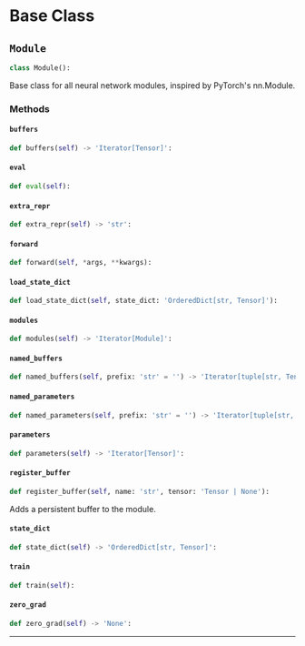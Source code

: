 # Base Class

## `Module`

```python
class Module():
```
Base class for all neural network modules, inspired by PyTorch's nn.Module.


### Methods

#### `buffers`
```python
def buffers(self) -> 'Iterator[Tensor]':
```

#### `eval`
```python
def eval(self):
```

#### `extra_repr`
```python
def extra_repr(self) -> 'str':
```

#### `forward`
```python
def forward(self, *args, **kwargs):
```

#### `load_state_dict`
```python
def load_state_dict(self, state_dict: 'OrderedDict[str, Tensor]'):
```

#### `modules`
```python
def modules(self) -> 'Iterator[Module]':
```

#### `named_buffers`
```python
def named_buffers(self, prefix: 'str' = '') -> 'Iterator[tuple[str, Tensor]]':
```

#### `named_parameters`
```python
def named_parameters(self, prefix: 'str' = '') -> 'Iterator[tuple[str, Tensor]]':
```

#### `parameters`
```python
def parameters(self) -> 'Iterator[Tensor]':
```

#### `register_buffer`
```python
def register_buffer(self, name: 'str', tensor: 'Tensor | None'):
```
Adds a persistent buffer to the module.


#### `state_dict`
```python
def state_dict(self) -> 'OrderedDict[str, Tensor]':
```

#### `train`
```python
def train(self):
```

#### `zero_grad`
```python
def zero_grad(self) -> 'None':
```

---
